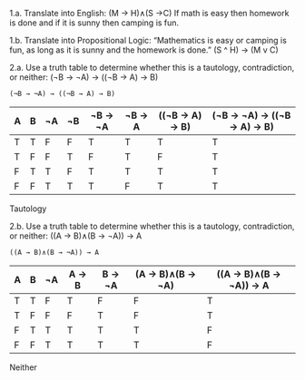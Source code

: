 1.a. Translate into English: (M → H)∧(S →C)
    If math is easy then homework is done and if it is sunny then camping is fun.
    
1.b. Translate into Propositional Logic: “Mathematics is easy or camping is fun, as long as it is sunny and the homework is done.”
    (S ^ H) -> (M v C)
    
2.a. Use a truth table to determine whether this is a tautology, contradiction, or neither: (¬B → ¬A) → ((¬B → A) → B)
```
(¬B → ¬A) → ((¬B → A) → B)
```

| A | B | ¬A | ¬B | ¬B -> ¬A | ¬B -> A | ((¬B -> A) -> B) | (¬B → ¬A) → ((¬B → A) → B)
|---|---|--- |--- | -------- | ------- | ---------------- | --------------------------
| T | T | F  | F  | T        | T       | T                | T
| T | F | F  | T  | F        | T       | F                | T
| F | T | T  | F  | T        | T       | T                | T
| F | F | T  | T  | T        | F       | T                | T

Tautology

2.b. Use a truth table to determine whether this is a tautology, contradiction, or neither: ((A → B)∧(B → ¬A)) → A
```
((A → B)∧(B → ¬A)) → A
```

| A | B | ¬A | A → B | B → ¬A | (A → B)∧(B → ¬A) | ((A → B)∧(B → ¬A)) → A
|---|---|--- | ----- | ------ | ---------------- | ----------------------
| T | T | F  | T     | F      | F                | T
| T | F | F  | F     | T      | F                | T
| F | T | T  | T     | T      | T                | F
| F | F | T  | T     | T      | T                | F

Neither
